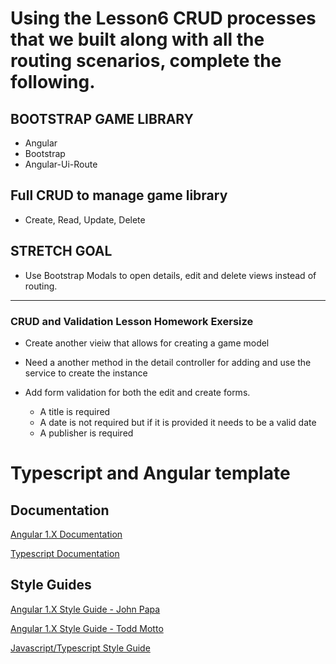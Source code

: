 #  Using the Lesson6 CRUD processes that we built along with all the routing scenarios, complete the following.

## BOOTSTRAP GAME LIBRARY
*  Angular
*  Bootstrap
*  Angular-Ui-Route
## Full CRUD to manage game library
*  Create, Read, Update, Delete
## STRETCH GOAL
*  Use Bootstrap Modals to open details, edit and delete views instead of routing.
----

###  CRUD and Validation Lesson Homework Exersize

*  Create another vieiw that allows for creating a game model
*  Need a another method in the detail controller for adding and use the service to create the instance

*  Add form validation for both the edit and create forms.
    *  A title is required
    *  A date is not required but if it is provided it needs to be a valid date
    *  A publisher is required


# Typescript and Angular template

## Documentation

[Angular 1.X Documentation](https://docs.angularjs.org/)

[Typescript Documentation](http://www.typescriptlang.org/docs/tutorial.html)


## Style Guides

[Angular 1.X Style Guide - John Papa](https://github.com/johnpapa/angular-styleguide/blob/master/a1/README.md)

[Angular 1.X Style Guide - Todd Motto](https://github.com/toddmotto/angular-styleguide)

[Javascript/Typescript Style Guide](https://github.com/mgechev/angularjs-style-guide)